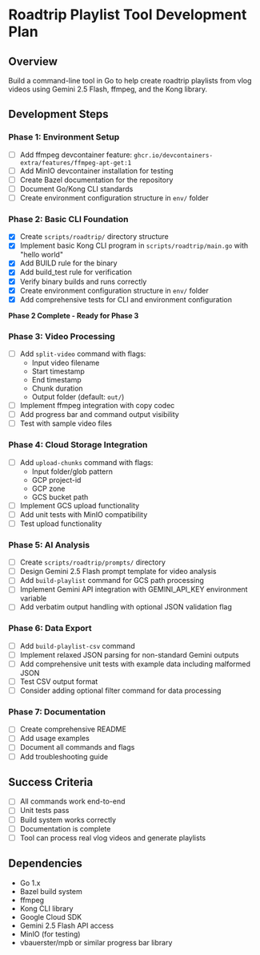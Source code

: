 # Roadtrip Playlist Tool Development Plan

## Overview
Build a command-line tool in Go to help create roadtrip playlists from vlog videos using Gemini 2.5 Flash, ffmpeg, and the Kong library.

## Development Steps

### Phase 1: Environment Setup
- [ ] Add ffmpeg devcontainer feature: `ghcr.io/devcontainers-extra/features/ffmpeg-apt-get:1`
- [ ] Add MinIO devcontainer installation for testing
- [ ] Create Bazel documentation for the repository
- [ ] Document Go/Kong CLI standards
- [ ] Create environment configuration structure in `env/` folder

### Phase 2: Basic CLI Foundation
- [x] Create `scripts/roadtrip/` directory structure
- [x] Implement basic Kong CLI program in `scripts/roadtrip/main.go` with "hello world"
- [x] Add BUILD rule for the binary
- [x] Add build_test rule for verification
- [x] Verify binary builds and runs correctly
- [x] Create environment configuration structure in `env/` folder
- [x] Add comprehensive tests for CLI and environment configuration

**Phase 2 Complete - Ready for Phase 3**

### Phase 3: Video Processing
- [ ] Add `split-video` command with flags:
  - Input video filename
  - Start timestamp
  - End timestamp  
  - Chunk duration
  - Output folder (default: `out/`)
- [ ] Implement ffmpeg integration with copy codec
- [ ] Add progress bar and command output visibility
- [ ] Test with sample video files

### Phase 4: Cloud Storage Integration
- [ ] Add `upload-chunks` command with flags:
  - Input folder/glob pattern
  - GCP project-id
  - GCP zone
  - GCS bucket path
- [ ] Implement GCS upload functionality
- [ ] Add unit tests with MinIO compatibility
- [ ] Test upload functionality

### Phase 5: AI Analysis
- [ ] Create `scripts/roadtrip/prompts/` directory
- [ ] Design Gemini 2.5 Flash prompt template for video analysis
- [ ] Add `build-playlist` command for GCS path processing
- [ ] Implement Gemini API integration with GEMINI_API_KEY environment variable
- [ ] Add verbatim output handling with optional JSON validation flag

### Phase 6: Data Export
- [ ] Add `build-playlist-csv` command
- [ ] Implement relaxed JSON parsing for non-standard Gemini outputs
- [ ] Add comprehensive unit tests with example data including malformed JSON
- [ ] Test CSV output format
- [ ] Consider adding optional filter command for data processing

### Phase 7: Documentation
- [ ] Create comprehensive README
- [ ] Add usage examples
- [ ] Document all commands and flags
- [ ] Add troubleshooting guide

## Success Criteria
- [ ] All commands work end-to-end
- [ ] Unit tests pass
- [ ] Build system works correctly
- [ ] Documentation is complete
- [ ] Tool can process real vlog videos and generate playlists

## Dependencies
- Go 1.x
- Bazel build system
- ffmpeg
- Kong CLI library
- Google Cloud SDK
- Gemini 2.5 Flash API access
- MinIO (for testing)
- vbauerster/mpb or similar progress bar library
